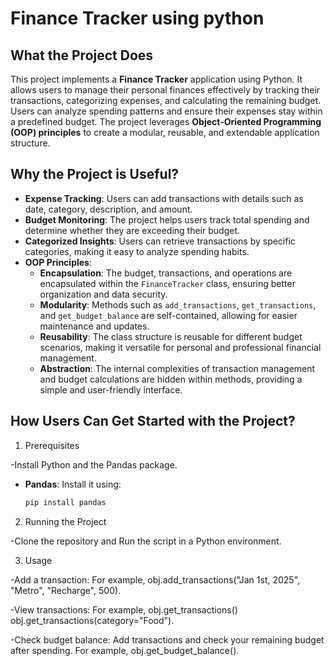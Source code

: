 # Finance Tracker using python

## What the Project Does
This project implements a **Finance Tracker** application using Python. It allows users to manage their personal finances effectively by tracking their transactions, categorizing expenses, and calculating the remaining budget. Users can analyze spending patterns and ensure their expenses stay within a predefined budget. The project leverages **Object-Oriented Programming (OOP) principles** to create a modular, reusable, and extendable application structure.

## Why the Project is Useful?
- **Expense Tracking**: Users can add transactions with details such as date, category, description, and amount.
- **Budget Monitoring**: The project helps users track total spending and determine whether they are exceeding their budget.
- **Categorized Insights**: Users can retrieve transactions by specific categories, making it easy to analyze spending habits.
- **OOP Principles**:
  - **Encapsulation**: The budget, transactions, and operations are encapsulated within the `FinanceTracker` class, ensuring better organization and data security.
  - **Modularity**: Methods such as `add_transactions`, `get_transactions`, and `get_budget_balance` are self-contained, allowing for easier maintenance and updates.
  - **Reusability**: The class structure is reusable for different budget scenarios, making it versatile for personal and professional financial management.
  - **Abstraction**: The internal complexities of transaction management and budget calculations are hidden within methods, providing a simple and user-friendly interface.


## How Users Can Get Started with the Project?

1. Prerequisites
   
-Install Python and the Pandas package.
- **Pandas**: Install it using:
  ```bash
  pip install pandas

2. Running the Project
   
-Clone the repository and Run the script in a Python environment.

3. Usage
   
-Add a transaction: For example, 
obj.add_transactions("Jan 1st, 2025", "Metro", "Recharge", 500).

-View transactions: For example, 
obj.get_transactions()
obj.get_transactions(category="Food").

-Check budget balance: Add transactions and check your remaining budget after spending. For example, 
obj.get_budget_balance().








